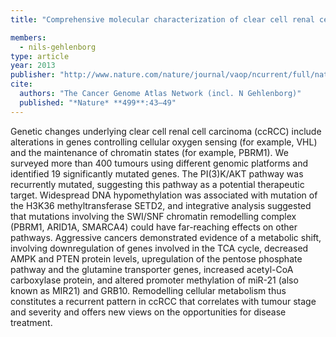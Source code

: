 ```yaml
---
title: "Comprehensive molecular characterization of clear cell renal cell carcinoma"

members:
  - nils-gehlenborg
type: article
year: 2013
publisher: "http://www.nature.com/nature/journal/vaop/ncurrent/full/nature12222.html"
cite:
  authors: "The Cancer Genome Atlas Network (incl. N Gehlenborg)"
  published: "*Nature* **499**:43–49"
---
```

Genetic changes underlying clear cell renal cell carcinoma (ccRCC) include alterations in genes controlling cellular oxygen sensing (for example, VHL) and the maintenance of chromatin states (for example, PBRM1). We surveyed more than 400 tumours using different genomic platforms and identified 19 significantly mutated genes. The PI(3)K/AKT pathway was recurrently mutated, suggesting this pathway as a potential therapeutic target. Widespread DNA hypomethylation was associated with mutation of the H3K36 methyltransferase SETD2, and integrative analysis suggested that mutations involving the SWI/SNF chromatin remodelling complex (PBRM1, ARID1A, SMARCA4) could have far-reaching effects on other pathways. Aggressive cancers demonstrated evidence of a metabolic shift, involving downregulation of genes involved in the TCA cycle, decreased AMPK and PTEN protein levels, upregulation of the pentose phosphate pathway and the glutamine transporter genes, increased acetyl-CoA carboxylase protein, and altered promoter methylation of miR-21 (also known as MIR21) and GRB10. Remodelling cellular metabolism thus constitutes a recurrent pattern in ccRCC that correlates with tumour stage and severity and offers new views on the opportunities for disease treatment.
